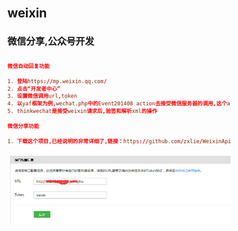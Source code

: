 weixin
======

微信分享,公众号开发
-------------------
```conf

微信自动回复功能

1. 登陆https://mp.weixin.qq.com/
2. 点击“开发者中心”
3. 设置微信调用url,token
4. 以yaf框架为例,wechat.php中的Event201408 action去接受微信服务器的调用,这个action的url你要配置到微信公众后台
5. thinkwechat是接受weixin请求后,验签和解析xml的操作

微信分享功能

1. 下载这个项目,已经说明的非常详细了,链接：https://github.com/zxlie/WeixinApi

```

![接口配置info](https://github.com/tetang1230/weixin/blob/master/pics/peizhi1.jpg)
